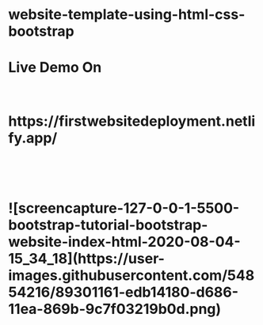 # website-template-using-html-css-bootstrap
<h1>Live Demo On</h1>
  <br>
 <h1> https://firstwebsitedeployment.netlify.app/<h1/>
  <br/>
  <br> 
![screencapture-127-0-0-1-5500-bootstrap-tutorial-bootstrap-website-index-html-2020-08-04-15_34_18](https://user-images.githubusercontent.com/54854216/89301161-edb14180-d686-11ea-869b-9c7f03219b0d.png)
